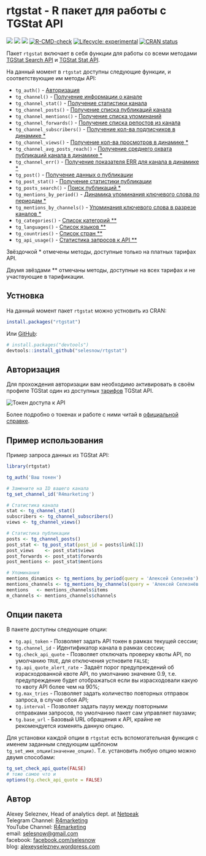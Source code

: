
# rtgstat - R пакет для работы с TGStat API

<!-- badges: start -->
[![](https://cranlogs.r-pkg.org/badges/grand-total/rtgstat)](https://cran.r-project.org/package=rtgstat)
[![](https://cranlogs.r-pkg.org/badges/rtgstat?color=lightgrey)](https://cran.r-project.org/package=rtgstat)
[![](https://cranlogs.r-pkg.org/badges/last-week/rtgstat?color=lightgrey)](https://cran.r-project.org/package=rtgstat)
[![R-CMD-check](https://github.com/selesnow/rtgstat/workflows/R-CMD-check/badge.svg)](https://github.com/selesnow/rtgstat/actions)
[![Lifecycle: experimental](https://img.shields.io/badge/lifecycle-experimental-orange.svg)](https://lifecycle.r-lib.org/articles/stages.html#experimental)
[![CRAN status](https://www.r-pkg.org/badges/version/rtgstat)](https://CRAN.R-project.org/package=rtgstat)
<!-- badges: end -->

Пакет `rtgstat` включает в себя функции для работы со всеми методами [TGStat Search API](https://api.tgstat.ru/docs/ru/start/intro.html#api-%D0%BF%D0%BE%D0%B8%D1%81%D0%BA%D0%B0-api-search) и [TGStat Stat API](https://api.tgstat.ru/docs/ru/start/intro.html#api-%D1%81%D1%82%D0%B0%D1%82%D0%B8%D1%81%D1%82%D0%B8%D0%BA%D0%B8-api-stat). 

На данный момент в `rtgstat` доступны следующие функции, и соответствующие им методы API:

* `tg_auth()` - [Авторизация](https://api.tgstat.ru/docs/ru/start/token.html)
* `tg_channel()` - [Получение информации о канале](https://api.tgstat.ru/docs/ru/channels/get.html)
* `tg_channel_stat()` - [Получение статистики канала](https://api.tgstat.ru/docs/ru/channels/stat.html)
* `tg_channel_posts()` - [Получение списка публикаций канала](https://api.tgstat.ru/docs/ru/channels/posts.html)
* `tg_channel_mentions()` - [Получение списка упоминаний](https://api.tgstat.ru/docs/ru/channels/mentions.html)
* `tg_channel_forwards()` - [Получение списка репостов из канала](https://api.tgstat.ru/docs/ru/channels/forwards.html)
* `tg_channel_subscribers()` - [Получение кол-ва подписчиков в динамике *](https://api.tgstat.ru/docs/ru/channels/subscribers.html)
* `tg_channel_views()` - [Получение кол-ва просмотров в динамике *](https://api.tgstat.ru/docs/ru/channels/views.html)
* `tg_channel_avg_posts_reach()` - [Получение среднего охвата публикаций канала в динамике *](https://api.tgstat.ru/docs/ru/channels/avg-posts-reach.html)
* `tg_channel_err()` - [Получение показателя ERR для канала в динамике *](https://api.tgstat.ru/docs/ru/channels/err.html)
* `tg_post()` - [Получение данных о публикации](https://api.tgstat.ru/docs/ru/posts/get.html)
* `tg_post_stat()` - [Получение статистики публикации](https://api.tgstat.ru/docs/ru/posts/stat.html)
* `tg_posts_search()` - [Поиск публикаций *](https://api.tgstat.ru/docs/ru/posts/search.html)
* `tg_mentions_by_period()` - [Динамика упоминания ключевого слова по периодам *](https://api.tgstat.ru/docs/ru/words/mentions-by-period.html)
* `tg_mentions_by_channels()` - [Упоминания ключевого слова в разрезе каналов *](https://api.tgstat.ru/docs/ru/words/mentions-by-channels.html)
* `tg_categories()` - [Список категорий **](https://api.tgstat.ru/docs/ru/database/categories.html)
* `tg_languages()` - [Список языков **](https://api.tgstat.ru/docs/ru/database/languages.html)
* `tg_countries()` - [Список стран **](https://api.tgstat.ru/docs/ru/database/countries.html)
* `tg_api_usage()` - [Статистика запросов к API **](https://api.tgstat.ru/docs/ru/usage/stat.html)

Звёздочкой \* отмечены методы, доступные только на платных тарифах API.

Двумя звёздами \*\* отмечаны методы, доступные на всех тарифах и не участвующие в тарификации.

## Устновка

На данный момент пакет `rtgstat` можно устновить из CRAN: 

``` r
install.packages("rtgstat")
```

Или [GitHub](https://github.com/):

``` r
# install.packages("devtools")
devtools::install_github("selesnow/rtgstat")
```

## Авторизация

Для прохождения авторизации вам необходимо активировать в своём профиле TGStat один из доступных [тарифов](https://api.tgstat.ru/) TGStat API.

![Токен доступа к API](http://img.netpeak.ua/alsey/99FBST.png)

Более подробно о токенах и работе с ними читай в [официальной справке](https://api.tgstat.ru/docs/ru/start/token.html).

## Пример использования

Пример запроса данных из TGStat API:

```r
library(rtgstat)

tg_auth('Ваш токен')

# Замените на ID вашего канала
tg_set_channel_id('R4marketing')

# Статистика канала
stat <- tg_channel_stat()
subscribers <- tg_channel_subscribers()
views <- tg_channel_views()

# Статистика публикации
posts <- tg_channel_posts()
post_stat <- tg_post_stat(post_id = posts$link[1])
post_views    <- post_stat$views
post_forwards <- post_stat$forwards
post_mentions <- post_stat$mentions

# Упоминания
mentions_dinamics <- tg_mentions_by_period(query = 'Алексей Селезнёв')
mentions_channels <- tg_mentions_by_channels(query = 'Алексей Селезнёв')
mentions   <- mentions_channels$items
m_channels <- mentions_channels$channels
```

## Опции пакета
В пакете доступны следующие опции:

* `tg.api_token` - Позволяет задать API токен в рамках текущей сессии;
* `tg.channel_id` - Идентификатор канала в рамках сессии;
* `tg.check_api_quote` - Позволяет отключать проверку квоты API, по умолчанию `TRUE`, для отключения устновите `FALSE`;
* `tg.api_quote_alert_rate` - Задаёт порог предупреждений об израсходованной квоте API, по умолчанию значение 0.9, т.е. предупреждение будет отображаться если вы израсходовали какую то квоту API более чем на 90%;
* `tg.max_tries` - Позволяет задать количество повторных отправок запроса, в случае сбоя API;
* `tg.interval` - Позволяет задать паузу между повторными отправками запросов, по умолчанию пакет сам управляет паузами;
* `tg.base_url` - Базовый URL обращения к API, крайне не рекомендуется изменять данную опцию.

Для установки каждой опции в `rtgstat` есть вспомогательная функция с именем заданным следующим щаблоном `tg_set_имя_опции(значение_опции)`. Т.е. установить любую опцию можно двумя способами:

```r
tg_set_check_api_quote(FALSE)
# тоже самое что и
options(tg.check_api_quote = FALSE)
```

## Автор
Alexey Seleznev, Head of analytics dept. at [Netpeak](https://netpeak.net)
<Br>Telegram Channel: [R4marketing](https://t.me/R4marketing)
<Br>YouTube Channel: [R4marketing](https://www.youtube.com/R4marketing/?sub_confirmation=1)
<Br>email: selesnow@gmail.com
<Br>facebook: [facebook.com/selesnow](https://www.facebook.com/selesnow)
<Br>blog: [alexeyseleznev.wordpress.com](https://alexeyseleznev.wordpress.com/)
